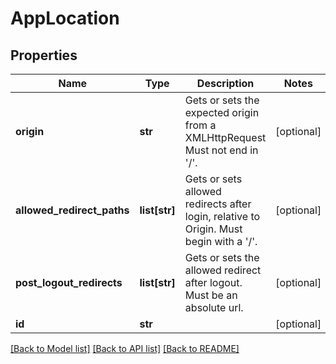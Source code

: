 # AppLocation

## Properties
Name | Type | Description | Notes
------------ | ------------- | ------------- | -------------
**origin** | **str** | Gets or sets the expected origin from a XMLHttpRequest Must not end in &#39;/&#39;. | [optional] 
**allowed_redirect_paths** | **list[str]** | Gets or sets allowed redirects after login, relative to Origin. Must begin with a &#39;/&#39;. | [optional] 
**post_logout_redirects** | **list[str]** | Gets or sets the allowed redirect after logout. Must be an absolute url. | [optional] 
**id** | **str** |  | [optional] 

[[Back to Model list]](../README.md#documentation-for-models) [[Back to API list]](../README.md#documentation-for-api-endpoints) [[Back to README]](../README.md)


